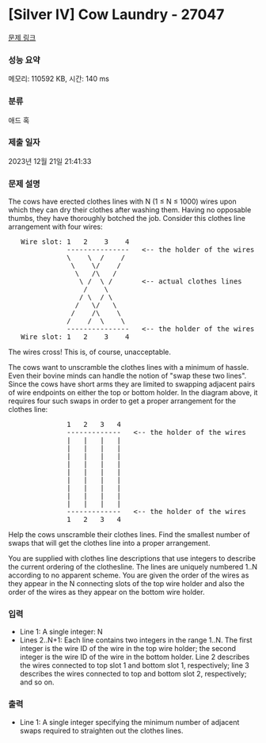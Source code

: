 # [Silver IV] Cow Laundry - 27047 

[문제 링크](https://www.acmicpc.net/problem/27047) 

### 성능 요약

메모리: 110592 KB, 시간: 140 ms

### 분류

애드 혹

### 제출 일자

2023년 12월 21일 21:41:33

### 문제 설명

<p>The cows have erected clothes lines with N (1 ≤ N ≤ 1000) wires upon which they can dry their clothes after washing them.  Having no opposable thumbs, they have thoroughly botched the job.  Consider this clothes line arrangement with four wires:</p>

<pre>   Wire slot: 1   2    3    4
              ---------------   <-- the holder of the wires
              \    \  /    /
               \    \/    /
                \   /\   /       
                 \ /  \ /       <-- actual clothes lines
                  /    \
                 / \  / \
                /   \/   \
               /    /\    \
              /    /  \    \
              ---------------   <-- the holder of the wires
   Wire slot: 1   2    3    4</pre>

<p>The wires cross!  This is, of course, unacceptable.</p>

<p>The cows want to unscramble the clothes lines with a minimum of hassle.  Even their bovine minds can handle the notion of "swap these two lines".  Since the cows have short arms they are limited to swapping adjacent pairs of wire endpoints on either the top or bottom holder. In the diagram above, it requires four such swaps in order to get a proper arrangement for the clothes line:</p>

<pre>              1   2   3   4
              -------------   <-- the holder of the wires
              |   |   |   |
              |   |   |   |
              |   |   |   |
              |   |   |   |
              |   |   |   |
              |   |   |   |
              |   |   |   |
              |   |   |   |
              |   |   |   |
              -------------   <-- the holder of the wires
              1   2   3   4</pre>

<p>Help the cows unscramble their clothes lines.  Find the smallest number of swaps that will get the clothes line into a proper arrangement.</p>

<p>You are supplied with clothes line descriptions that use integers to describe the current ordering of the clothesline. The lines are uniquely numbered 1..N according to no apparent scheme.  You are given the order of the wires as they appear in the N connecting slots of the top wire holder and also the order of the wires as they appear on the bottom wire holder.</p>

### 입력 

 <ul>
	<li>Line 1: A single integer: N</li>
	<li>Lines 2..N+1: Each line contains two integers in the range 1..N. The first integer is the wire ID of the wire in the top wire holder; the second integer is the wire ID of the wire in the bottom holder. Line 2 describes the wires connected to top slot 1 and bottom slot 1, respectively; line 3 describes the wires connected to top and bottom slot 2, respectively; and so on.</li>
</ul>

### 출력 

 <ul>
	<li>Line 1: A single integer specifying the minimum number of adjacent swaps required to straighten out the clothes lines.</li>
</ul>

